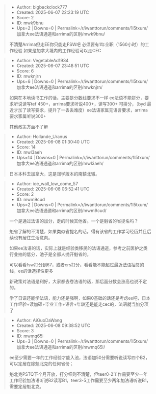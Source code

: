 > - Author: bigbackclock777
> - Created: 2025-06-07 22:23:19 UTC
> - Score: 2
> - ID: mwk9bnu
> - Ups=2 | Downs=0 | Permalink=/r/iwanttorun/comments/1l5txum/加拿大ee法语通道和arrima的区别/mwk9bnu/
>
> 不清楚Arrima但走EE你只能走FSW吧 必须要有1年全职（1560小时）的工作经验 如果是加拿大境内的工作经验可以走CEC

> - Author: VegetableAd1934
> - Created: 2025-06-07 23:48:51 UTC
> - Score: 6
> - ID: mwknjrn
> - Ups=6 | Downs=0 | Permalink=/r/iwanttorun/comments/1l5txum/加拿大ee法语通道和arrima的区别/mwknjrn/
>
> 如果在本地读书工作的话，主要是分数线要求不一样 ee法语不能拼分，要求听说读写tef 450+，arrima要求听说400+，读写300+ 可拼分，（byd 最近才加了读写要求，提升了一丢丢难度）ee法语家属无语言要求，arrima要求家属听说300+
> 
> 其他政策方面不了解

> - Author: Hollande_Uranus
> - Created: 2025-06-08 01:30:40 UTC
> - Score: 14
> - ID: mwl3aeh
> - Ups=14 | Downs=0 | Permalink=/r/iwanttorun/comments/1l5txum/加拿大ee法语通道和arrima的区别/mwl3aeh/
>
> 日本本科去加拿大，这是润学版本的南辕北辙。

> - Author: ice_wall_low_come_57
> - Created: 2025-06-08 06:52:41 UTC
> - Score: 2
> - ID: mwm9cud
> - Ups=2 | Downs=0 | Permalink=/r/iwanttorun/comments/1l5txum/加拿大ee法语通道和arrima的区别/mwm9cud/
>
> 一个是通过法语的加分，走的时候其他省。一个是魁省的省提名吗？
> 
> 魁省了解的不清楚，如果类似省提名的话，得有该省的工作学习经历并且后续也有居住生活意向。
> 
> 如果ee法语的话，实际上就是经验类移民的法语通道，参考之前医护之类行业抽的低分，池子是全部人抛开魁省的。
> 
> 可以看看fsw打分到67，或者crs打分，看看能不能超过最近法语抽签的线，ee的话选择性更多
> 
> 新政策对法语是利好，大家都去卷法语的话，那后面分数会涨高也说不定的。
> 
> 学了日语还能学法语，能力还是强啊，如果0基础的话还是考虑ee吧，日本工作经验+读加硕+毕业工作+语言+年龄还是能走cec的，法语就当加分项了

> - Author: AiGuoDaWang
> - Created: 2025-06-08 09:38:52 UTC
> - Score: 3
> - ID: mwmq65l
> - Ups=3 | Downs=0 | Permalink=/r/iwanttorun/comments/1l5txum/加拿大ee法语通道和arrima的区别/mwmq65l/
>
> ee至少需要一年的工作经验才能入池，法语加50分需要听说读写四个B2，可以定居在除魁北克的任何省份；
> 
> 魁北克PSTQ下个月开放，打分细则不清楚，但teer0-2工作需要至少一年工作经验加法语听说B2读写B1，teer3-5工作需要至少两年加法语听说B1，需要定居魁北克。
